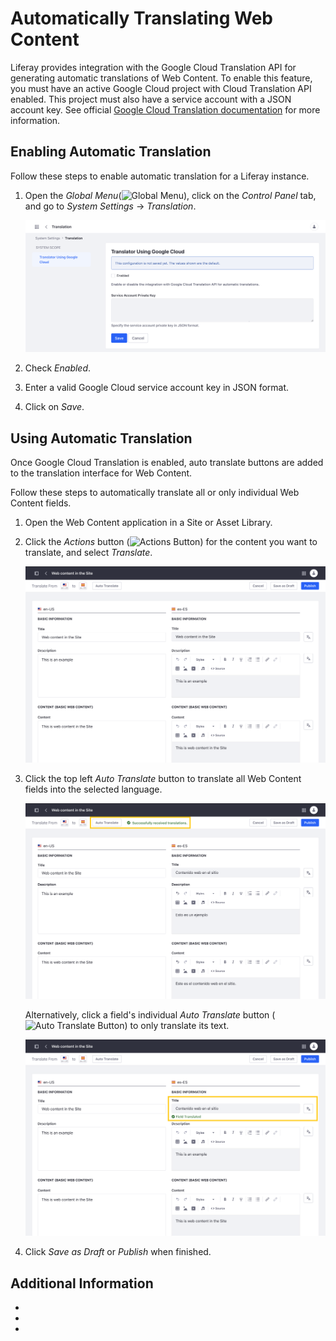# Automatically Translating Web Content

Liferay provides integration with the Google Cloud Translation API for generating automatic translations of Web Content. To enable this feature, you must have an active Google Cloud project with Cloud Translation API enabled. This project must also have a service account with a JSON account key. See official [Google Cloud Translation documentation](https://cloud.google.com/translate/docs/setup) for more information.

## Enabling Automatic Translation

Follow these steps to enable automatic translation for a Liferay instance.

1. Open the *Global Menu*(![Global Menu]()), click on the *Control Panel* tab, and go to *System Settings* &rarr; *Translation*.

   ![Go to Translation under System Settings.](./automatically-translating-web-content/images/01.png)

1. Check *Enabled*.

1. Enter a valid Google Cloud service account key in JSON format.

1. Click on *Save*.

## Using Automatic Translation

Once Google Cloud Translation is enabled, auto translate buttons are added to the translation interface for Web Content.

Follow these steps to automatically translate all or only individual Web Content fields.

1. Open the Web Content application in a Site or Asset Library.

1. Click the *Actions* button (![Actions Button]()) for the content you want to translate, and select *Translate*.

   ![Open the Web Content translation interface.](./automatically-translating-web-content/images/02.png)

1. Click the top left *Auto Translate* button to translate all Web Content fields into the selected language.

   ![Click the top left Auto Translate button to translate all Web Content fields.](./automatically-translating-web-content/images/03.png)

   Alternatively, click a field's individual *Auto Translate* button (![Auto Translate Button]()) to only translate its text.

   ![Click a field's individual Auto Translate button to only translate its text.](./automatically-translating-web-content/images/04.png)

1. Click *Save as Draft* or *Publish* when finished.

## Additional Information

* []()
* []()
* []()
